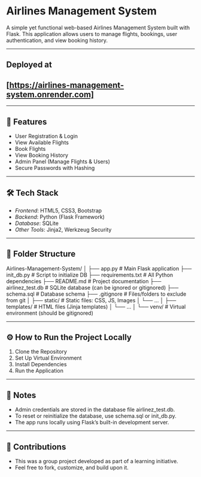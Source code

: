 # Airlines Management System

A simple yet functional web-based Airlines Management System built with Flask. This application allows users to manage flights, bookings, user authentication, and view booking history.

---

## Deployed at
## [https://airlines-management-system.onrender.com]

---

## 🚀 Features

- User Registration & Login  
- View Available Flights  
- Book Flights  
- View Booking History  
- Admin Panel (Manage Flights & Users)  
- Secure Passwords with Hashing  

---

## 🛠 Tech Stack

- *Frontend*: HTML5, CSS3, Bootstrap  
- *Backend*: Python (Flask Framework)  
- *Database*: SQLite  
- *Other Tools*: Jinja2, Werkzeug Security  

---

## 📁 Folder Structure

Airlines-Management-System/
│
├── app.py                  # Main Flask application
├── init_db.py              # Script to initialize DB
├── requirements.txt        # All Python dependencies
├── README.md               # Project documentation
├── airlinez_test.db        # SQLite database (can be ignored or gitignored)
├── schema.sql              # Database schema
├── .gitignore              # Files/folders to exclude from git
│
├── static/                 # Static files: CSS, JS, Images
│   └── ...
│
├── templates/              # HTML files (Jinja templates)
│   └── ...
│
└── venv/                   # Virtual environment (should be gitignored)

---

## ⚙ How to Run the Project Locally

1. Clone the Repository
2. Set Up Virtual Environment
3. Install Dependencies
4. Run the Application

---

## 📌 Notes
- Admin credentials are stored in the database file airlinez_test.db.
- To reset or reinitialize the database, use schema.sql or init_db.py.
- The app runs locally using Flask’s built-in development server.

---

## 🤝 Contributions

- This was a group project developed as part of a learning initiative.
- Feel free to fork, customize, and build upon it.
